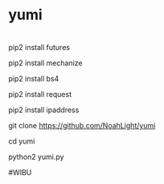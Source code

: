 # yumi

#
pip2 install futures

pip2 install mechanize

pip2 install bs4

pip2 install request

pip2 install ipaddress

git clone https://github.com/NoahLight/yumi

cd yumi

python2 yumi.py

#WIBU
